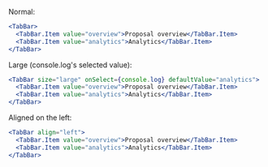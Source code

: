 Normal:

```jsx
<TabBar>
  <TabBar.Item value="overview">Proposal overview</TabBar.Item>
  <TabBar.Item value="analytics">Analytics</TabBar.Item>
</TabBar>
```

Large (console.log's selected value):

```jsx
<TabBar size="large" onSelect={console.log} defaultValue="analytics">
  <TabBar.Item value="overview">Proposal overview</TabBar.Item>
  <TabBar.Item value="analytics">Analytics</TabBar.Item>
</TabBar>
```

Aligned on the left:

```jsx
<TabBar align="left">
  <TabBar.Item value="overview">Proposal overview</TabBar.Item>
  <TabBar.Item value="analytics">Analytics</TabBar.Item>
</TabBar>
```
